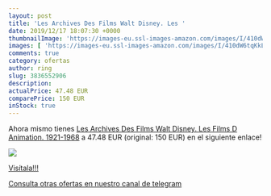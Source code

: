 ```yaml
---
layout: post
title: 'Les Archives Des Films Walt Disney. Les '
date: 2019/12/17 18:07:30 +0000
thumbnailImage: 'https://images-eu.ssl-images-amazon.com/images/I/410dW6tqKkL._SL200_.jpg'
images: [ 'https://images-eu.ssl-images-amazon.com/images/I/410dW6tqKkL._SL200_.jpg' ]
comments: true
category: ofertas
author: ring
slug: 3836552906
description:
actualPrice: 47.48 EUR
comparePrice: 150 EUR
inStock: true
---
```


Ahora mismo tienes [Les Archives Des Films Walt Disney. Les Films D Animation. 1921-1968](https://www.amazon.com/dp/3836552906/?tag=redken08-20) a 47.48 EUR (original: 150 EUR) en el siguiente enlace!

[![](https://images-eu.ssl-images-amazon.com/images/I/410dW6tqKkL._SL200_.jpg)](https://www.amazon.com/dp/3836552906/?tag=redken08-20)

[Visítala!!!](https://www.amazon.com/dp/3836552906/?tag=redken08-20)

[Consulta otras ofertas en nuestro canal de telegram](https://t.me/s/ofertas25)
